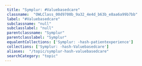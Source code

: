```yaml
--- 
 title: "Symplur: #Valuebasedcare" 
 classname:  "OWLClass_00d9700b_9a32_4e4d_b63b_e8aa6a99b7bb" 
 label: "#Valuebasedcare" 
 subclassname: "null" 
 subclasslabel: "null" 
 parentclassname: "Symplur" 
 parentclasslabel: "Symplur" 
 equalentCollections: ['Symplur: -hash-patientexperience'] 
 collections: ['Symplur: -hash-Valuebasedcare']
 aliases:  "/topic/symplur-hash-valuebasedcare"  
 searchCategory: "topic" 
---
```

